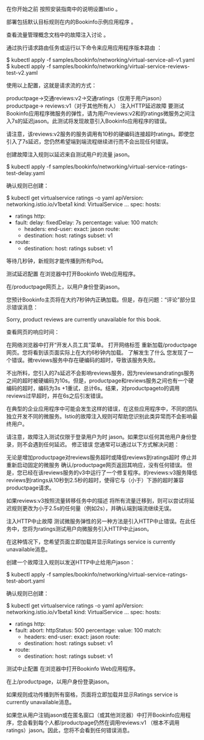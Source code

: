 在你开始之前
按照安装指南中的说明设置Istio 。

部署包括默认目标规则在内的Bookinfo示例应用程序 。

查看流量管理概念文档中的故障注入讨论 。

通过执行请求路由任务或运行以下命令来应用应用程序版本路由 ：

$ kubectl apply -f samples/bookinfo/networking/virtual-service-all-v1.yaml
$ kubectl apply -f samples/bookinfo/networking/virtual-service-reviews-test-v2.yaml

使用以上配置，这就是请求流的方式：

productpage→交通reviews:v2→交通ratings（仅用于用户jason）
productpage→ reviews:v1（对于其他所有人）
注入HTTP延迟故障
要测试Bookinfo应用程序微服务的弹性，请为用户reviews:v2和的ratings微服务之间注入7s的延迟jason。此测试将发现故意引入Bookinfo应用程序的错误。

请注意，该reviews:v2服务的服务调用有10秒的硬编码连接超时ratings。即使您引入了7s延迟，您仍然希望端到端流程继续进行而不会出现任何错误。

创建故障注入规则以延迟来自测试用户的流量 jason。

$ kubectl apply -f samples/bookinfo/networking/virtual-service-ratings-test-delay.yaml

确认规则已创建：

$ kubectl get virtualservice ratings -o yaml
apiVersion: networking.istio.io/v1beta1
kind: VirtualService
...
spec:
  hosts:
  - ratings
  http:
  - fault:
      delay:
        fixedDelay: 7s
        percentage:
          value: 100
    match:
    - headers:
        end-user:
          exact: jason
    route:
    - destination:
        host: ratings
        subset: v1
  - route:
    - destination:
        host: ratings
        subset: v1

等待几秒钟，新规则才能传播到所有Pod。

测试延迟配置
在浏览器中打开Bookinfo Web应用程序。

在/productpage网页上，以用户身份登录jason。

您预计Bookinfo主页将在大约7秒钟内正确加载。但是，存在问题：“评论”部分显示错误消息：

Sorry, product reviews are currently unavailable for this book.

查看网页的响应时间：

在网络浏览器中打开“开发人员工具”菜单。
打开网络标签
重新加载/productpage网页。您将看到该页面实际上在大约6秒钟内加载。
了解发生了什么
您发现了一个错误。微reviews服务中存在硬编码的超时，导致该服务失败。

不出所料，您引入的7s延迟不会影响reviews服务，因为reviewsandratings服务之间的超时被硬编码为10s。但是，productpage和reviews服务之间也有一个硬编码的超时，编码为3s +1重试，总计6s。结果，对productpageto的调用reviews过早超时，并在6s之后引发错误。

在典型的企业应用程序中可能会发生这样的错误，在这些应用程序中，不同的团队独立开发不同的微服务。Istio的故障注入规则可帮助您识别此类异常而不会影响最终用户。

请注意，故障注入测试仅限于登录用户为时 jason。如果您以任何其他用户身份登录，则不会遇到任何延迟。
修正错误
您通常可以通过以下方式解决问题：

无论是增加productpage对reviews服务超时或降低reviews到ratings超时
停止并重新启动固定的微服务
确认/productpage网页返回其响应，没有任何错误。
但是，您已经在该reviews服务的v3中运行了一个修复程序。的reviews:v3服务降低reviews到ratings从10秒到2.5秒的超时，使得它与（小于）下游的超时兼容productpage请求。

如果reviews:v3按照流量转移任务中的描述 将所有流量迁移到，则可以尝试将延迟规则更改为小于2.5s的任何量（例如2s），并确认端到端流继续无误。

注入HTTP中止故障
测试微服务弹性的另一种方法是引入HTTP中止错误。在此任务中，您将为ratings测试用户向微服务引入HTTP中止jason。

在这种情况下，您希望页面立即加载并显示Ratings service is currently unavailable消息。

创建一个故障注入规则以发送HTTP中止给用户jason：

$ kubectl apply -f samples/bookinfo/networking/virtual-service-ratings-test-abort.yaml

确认规则已创建：

$ kubectl get virtualservice ratings -o yaml
apiVersion: networking.istio.io/v1beta1
kind: VirtualService
...
spec:
  hosts:
  - ratings
  http:
  - fault:
      abort:
        httpStatus: 500
        percentage:
          value: 100
    match:
    - headers:
        end-user:
          exact: jason
    route:
    - destination:
        host: ratings
        subset: v1
  - route:
    - destination:
        host: ratings
        subset: v1

测试中止配置
在浏览器中打开Bookinfo Web应用程序。

在上/productpage，以用户身份登录jason。

如果规则成功传播到所有窗格，页面将立即加载并显示Ratings service is currently unavailable消息。

如果您从用户注销jason或在匿名窗口（或其他浏览器）中打开Bookinfo应用程序，您会看到每个人都/productpage仍然在调用reviews:v1 （根本不调用ratings）jason。因此，您将不会看到任何错误消息。